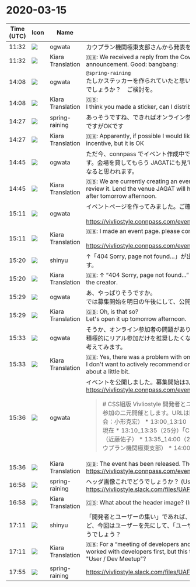 # 2020-03-15

|Time (UTC)|Icon|Name|Message|
|---|---|---|---|
|11:32|![](https://avatars.slack-edge.com/2019-11-22/845042642576_070441337abaca9fb7b3_72.png)|ogwata|カウプラン機関極東支部さんから発表を引き受ける旨、返事をいただきました。よかった‼️|
|11:32|![](https://avatars.slack-edge.com/2019-08-21/732685848020_f3f20736795184660348_72.png)|Kiara Translation|🇬🇧: We received a reply from the Cow Plan Organization Far East Branch to accept the announcement. Good: bangbang:|
|14:08|![](https://avatars.slack-edge.com/2019-11-22/845042642576_070441337abaca9fb7b3_72.png)|ogwata|`@spring-raining`<br>たしかステッカーを作られていたと思いますが、参加者特典としてそのステッカーを配布してよいでしょうか？　ご検討を。|
|14:08|![](https://avatars.slack-edge.com/2019-08-21/732685848020_f3f20736795184660348_72.png)|Kiara Translation|🇬🇧: <br>I think you made a sticker, can I distribute it as a participant's benefit? Please consider.|
|14:27|![](https://secure.gravatar.com/avatar/1ac180f0868137292905c311b5fff781.jpg?s=72&d=https%3A%2F%2Fa.slack-edge.com%2Fdf10d%2Fimg%2Favatars%2Fava_0021-72.png)|spring-raining|あっそうですね、できればオンライン参加の方にも送りたいor別のインセンティブを用意したいのですがOKです|
|14:27|![](https://avatars.slack-edge.com/2019-08-21/732685848020_f3f20736795184660348_72.png)|Kiara Translation|🇬🇧: Apparently, if possible I would like to send it to online participants or prepare another incentive, but it is OK|
|14:45|![](https://avatars.slack-edge.com/2019-11-22/845042642576_070441337abaca9fb7b3_72.png)|ogwata|ただ今、connpass でイベント作成中です。ページができたら皆さんにレビューしていただきます。会場を貸してもらう JAGATにも見てもらわないといけないので、募集開始は明日午後以降になると思われます。|
|14:45|![](https://avatars.slack-edge.com/2019-08-21/732685848020_f3f20736795184660348_72.png)|Kiara Translation|🇬🇧: We are currently creating an event with connpass. Once the page is created, you will review it. Lend the venue JAGAT will have to see it, so it is likely that the recruitment will start after tomorrow afternoon.|
|15:11|![](https://avatars.slack-edge.com/2019-11-22/845042642576_070441337abaca9fb7b3_72.png)|ogwata|イベントページを作ってみました。ご確認ください。<br><br><https://vivliostyle.connpass.com/event/170939/preview/>|
|15:11|![](https://avatars.slack-edge.com/2019-08-21/732685848020_f3f20736795184660348_72.png)|Kiara Translation|🇬🇧: I made an event page. please confirm.<br><br><https://vivliostyle.connpass.com/event/170939/preview/>|
|15:20|![](https://avatars.slack-edge.com/2018-04-27/354445776386_e258f5ed5ba887b08668_72.jpg)|shinyu|↑「404 Sorry, page not found…」が出ます。作成者以外には見えないようになってると思います。|
|15:20|![](https://avatars.slack-edge.com/2019-08-21/732685848020_f3f20736795184660348_72.png)|Kiara Translation|🇬🇧: ↑ “404 Sorry, page not found…” appears. I think it will be invisible to anyone other than the creator.|
|15:29|![](https://avatars.slack-edge.com/2019-11-22/845042642576_070441337abaca9fb7b3_72.png)|ogwata|あ、やっぱりそうですか。<br>では募集開始を明日の午後にして、公開してしまいましょう。|
|15:29|![](https://avatars.slack-edge.com/2019-08-21/732685848020_f3f20736795184660348_72.png)|Kiara Translation|🇬🇧: Oh, is that so?<br>Let's open it up tomorrow afternoon.|
|15:33|![](https://avatars.slack-edge.com/2019-11-22/845042642576_070441337abaca9fb7b3_72.png)|ogwata|そうか、オンライン参加者の問題がありましたね。<br>積極的にリアル参加だけを推奨したくないので、いったんペンディングにして、ちょっとやり方を考えてみます。|
|15:33|![](https://avatars.slack-edge.com/2019-08-21/732685848020_f3f20736795184660348_72.png)|Kiara Translation|🇬🇧: Yes, there was a problem with online participants.<br>I don't want to actively recommend only real participation, so let's put it on hold and think about a little bit.|
|15:36|![](https://avatars.slack-edge.com/2019-11-22/845042642576_070441337abaca9fb7b3_72.png)|ogwata|イベントを公開しました。募集開始は3/16、16:00に設定してあります。<br><https://vivliostyle.connpass.com/event/170939/><br><blockquote># CSS組版 Vivliostyle 開発者とユーザーの集い 2020春 当日はインターネット中継と会場参加の二元開催とします。URLは開催前にこのページ、及びTwitterで発表します。 （司会：小形克宏） * 13:00_13:10（10分）開会の挨拶（小形克宏） ## 第1部 Vivliostyle の現在 * 13:10_13:35（25分）「CSS 組版全然わからない!」からはじめる Vivliostyle 超入門（近藤佑子） * 13:35_14:00（25分）軽量マークアップからみた CSS 組版への期待（カウプラン機関極東支部） * 14:00...</blockquote>|
|15:36|![](https://avatars.slack-edge.com/2019-08-21/732685848020_f3f20736795184660348_72.png)|Kiara Translation|🇬🇧: The event has been released. The recruitment start is set at 3/16 and 16:00.<br><https://vivliostyle.connpass.com/event/170939/>|
|16:58|![](https://secure.gravatar.com/avatar/1ac180f0868137292905c311b5fff781.jpg?s=72&d=https%3A%2F%2Fa.slack-edge.com%2Fdf10d%2Fimg%2Favatars%2Fava_0021-72.png)|spring-raining|ヘッダ画像これでどうでしょうか？ (User Meetupという訳語も含めて)ご確認ください<br>https://vivliostyle.slack.com/files/UAFGMSJJK/F01019F3MMK/user_meetup_1200x630.png|
|16:58|![](https://avatars.slack-edge.com/2019-08-21/732685848020_f3f20736795184660348_72.png)|Kiara Translation|🇬🇧: What about the header image? (Including the translation of User Meetup)|
|17:11|![](https://avatars.slack-edge.com/2018-04-27/354445776386_e258f5ed5ba887b08668_72.jpg)|shinyu|「開発者とユーザーの集い」であれば、“Dev/User Meetup” かな。前回は開発者を先にしたけど、今回はユーザーを先にして、「ユーザーと開発者の集い」 “User/Dev Meetup” とするのはどうでしょう？|
|17:11|![](https://avatars.slack-edge.com/2019-08-21/732685848020_f3f20736795184660348_72.png)|Kiara Translation|🇬🇧: For a “meeting of developers and users”, maybe “Dev / User Meetup”. Last time we worked with developers first, but this time with users first, what about a "user / dev meeting" "User / Dev Meetup"?|
|17:55|![](https://secure.gravatar.com/avatar/1ac180f0868137292905c311b5fff781.jpg?s=72&d=https%3A%2F%2Fa.slack-edge.com%2Fdf10d%2Fimg%2Favatars%2Fava_0021-72.png)|spring-raining|https://vivliostyle.slack.com/files/UAFGMSJJK/F01019Z081W/user_meetup_1200x630.png|
